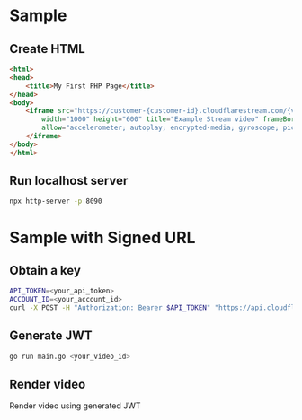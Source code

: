 # Sample
## Create HTML
```html
<html>
<head>
    <title>My First PHP Page</title>
</head>
<body>
    <iframe src="https://customer-{customer-id}.cloudflarestream.com/{video-id}/iframe"
        width="1000" height="600" title="Example Stream video" frameBorder="0"
        allow="accelerometer; autoplay; encrypted-media; gyroscope; picture-in-picture" allowFullScreen>
    </iframe>
</body>
</html>
```

## Run localhost server
```bash
npx http-server -p 8090
```

# Sample with Signed URL
## Obtain a key
```bash
API_TOKEN=<your_api_token>
ACCOUNT_ID=<your_account_id>
curl -X POST -H "Authorization: Bearer $API_TOKEN" "https://api.cloudflare.com/client/v4/accounts/$ACCOUNT_ID/stream/keys" : keys.json
```

## Generate JWT
```bash
go run main.go <your_video_id>
```

## Render video
Render video using generated JWT